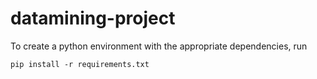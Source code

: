 # datamining-project

To create a python environment with the appropriate dependencies, run

    pip install -r requirements.txt
